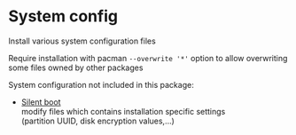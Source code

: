# System config

Install various system configuration files

Require installation with pacman `--overwrite '*'` option
to allow overwriting some files owned by other packages

System configuration not included in this package:
- [Silent boot](https://wiki.archlinux.org/index.php/Silent_boot)  
  modify files which contains installation specific settings  
  (partition UUID, disk encryption values,...)
